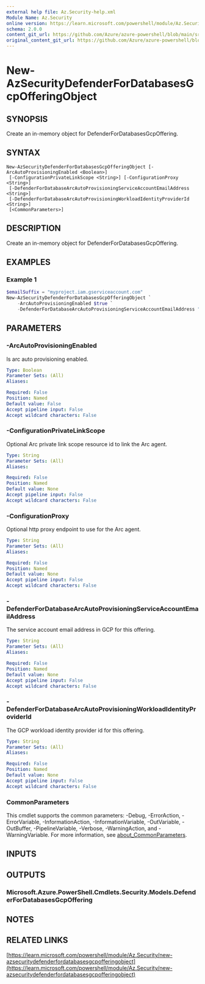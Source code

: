 ```yaml
---
external help file: Az.Security-help.xml
Module Name: Az.Security
online version: https://learn.microsoft.com/powershell/module/Az.Security/new-azsecuritydefenderfordatabasesgcpofferingobject
schema: 2.0.0
content_git_url: https://github.com/Azure/azure-powershell/blob/main/src/Security/Security/help/New-AzSecurityDefenderForDatabasesGcpOfferingObject.md
original_content_git_url: https://github.com/Azure/azure-powershell/blob/main/src/Security/Security/help/New-AzSecurityDefenderForDatabasesGcpOfferingObject.md
---
```


# New-AzSecurityDefenderForDatabasesGcpOfferingObject

## SYNOPSIS
Create an in-memory object for DefenderForDatabasesGcpOffering.

## SYNTAX

```
New-AzSecurityDefenderForDatabasesGcpOfferingObject [-ArcAutoProvisioningEnabled <Boolean>]
 [-ConfigurationPrivateLinkScope <String>] [-ConfigurationProxy <String>]
 [-DefenderForDatabaseArcAutoProvisioningServiceAccountEmailAddress <String>]
 [-DefenderForDatabaseArcAutoProvisioningWorkloadIdentityProviderId <String>]
 [<CommonParameters>]
```

## DESCRIPTION
Create an in-memory object for DefenderForDatabasesGcpOffering.

## EXAMPLES

### Example 1
```powershell
$emailSuffix = "myproject.iam.gserviceaccount.com"
New-AzSecurityDefenderForDatabasesGcpOfferingObject `
    -ArcAutoProvisioningEnabled $true `
    -DefenderForDatabaseArcAutoProvisioningServiceAccountEmailAddress "microsoft-databases-arc-ap@" -DefenderForDatabaseArcAutoProvisioningWorkloadIdentityProviderId "defender-for-databases-arc-ap"
```

## PARAMETERS

### -ArcAutoProvisioningEnabled
Is arc auto provisioning enabled.

```yaml
Type: Boolean
Parameter Sets: (All)
Aliases:

Required: False
Position: Named
Default value: False
Accept pipeline input: False
Accept wildcard characters: False
```

### -ConfigurationPrivateLinkScope
Optional Arc private link scope resource id to link the Arc agent.

```yaml
Type: String
Parameter Sets: (All)
Aliases:

Required: False
Position: Named
Default value: None
Accept pipeline input: False
Accept wildcard characters: False
```

### -ConfigurationProxy
Optional http proxy endpoint to use for the Arc agent.

```yaml
Type: String
Parameter Sets: (All)
Aliases:

Required: False
Position: Named
Default value: None
Accept pipeline input: False
Accept wildcard characters: False
```

### -DefenderForDatabaseArcAutoProvisioningServiceAccountEmailAddress
The service account email address in GCP for this offering.

```yaml
Type: String
Parameter Sets: (All)
Aliases:

Required: False
Position: Named
Default value: None
Accept pipeline input: False
Accept wildcard characters: False
```

### -DefenderForDatabaseArcAutoProvisioningWorkloadIdentityProviderId
The GCP workload identity provider id for this offering.

```yaml
Type: String
Parameter Sets: (All)
Aliases:

Required: False
Position: Named
Default value: None
Accept pipeline input: False
Accept wildcard characters: False
```

### CommonParameters
This cmdlet supports the common parameters: -Debug, -ErrorAction, -ErrorVariable, -InformationAction, -InformationVariable, -OutVariable, -OutBuffer, -PipelineVariable, -Verbose, -WarningAction, and -WarningVariable. For more information, see [about_CommonParameters](http://go.microsoft.com/fwlink/?LinkID=113216).

## INPUTS

## OUTPUTS

### Microsoft.Azure.PowerShell.Cmdlets.Security.Models.DefenderForDatabasesGcpOffering
## NOTES

## RELATED LINKS

[https://learn.microsoft.com/powershell/module/Az.Security/new-azsecuritydefenderfordatabasesgcpofferingobject](https://learn.microsoft.com/powershell/module/Az.Security/new-azsecuritydefenderfordatabasesgcpofferingobject)
